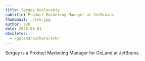 ```yaml
---
title: Sergey Kozlovskiy
subtitle: Product Marketing Manager at JetBrains
thumbnail: ./svk.jpg
author: svk
date: 2020-01-01
obsoletes:
  - /goland/authors/svk/
---
```


Sergey is a Product Marketing Manager for GoLand at JetBrains.

